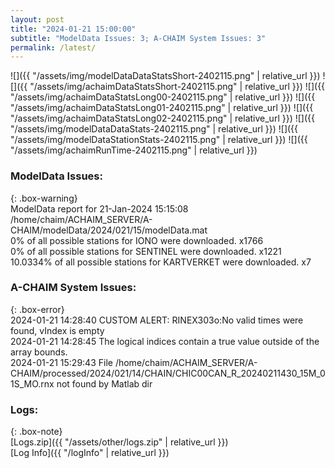 ```yaml
---
layout: post
title: "2024-01-21 15:00:00"
subtitle: "ModelData Issues: 3; A-CHAIM System Issues: 3"
permalink: /latest/
---
```


![]({{ "/assets/img/modelDataDataStatsShort-2402115.png" | relative_url }})
![]({{ "/assets/img/achaimDataStatsShort-2402115.png" | relative_url }})
![]({{ "/assets/img/achaimDataStatsLong00-2402115.png" | relative_url }})
![]({{ "/assets/img/achaimDataStatsLong01-2402115.png" | relative_url }})
![]({{ "/assets/img/achaimDataStatsLong02-2402115.png" | relative_url }})
![]({{ "/assets/img/modelDataDataStats-2402115.png" | relative_url }})
![]({{ "/assets/img/modelDataStationStats-2402115.png" | relative_url }})
![]({{ "/assets/img/achaimRunTime-2402115.png" | relative_url }})


### ModelData Issues:  
  
{: .box-warning}  
 ModelData report for 21-Jan-2024 15:15:08   
 /home/chaim/ACHAIM_SERVER/A-CHAIM/modelData/2024/021/15/modelData.mat   
 0% of all possible stations for IONO were downloaded. x1766   
 0% of all possible stations for SENTINEL were downloaded. x1221   
 10.0334% of all possible stations for KARTVERKET were downloaded. x7   
  
### A-CHAIM System Issues:  
  
{: .box-error}  
2024-01-21 14:28:40 CUSTOM ALERT: RINEX303o:No valid times were found, vIndex is empty  
2024-01-21 14:28:45 The logical indices contain a true value outside of the array bounds.  
2024-01-21 15:29:43 File /home/chaim/ACHAIM_SERVER/A-CHAIM/processed/2024/021/14/CHAIN/CHIC00CAN_R_20240211430_15M_01S_MO.rnx not found by Matlab dir  

### Logs:  
  
{: .box-note}  
[Logs.zip]({{ "/assets/other/logs.zip" | relative_url }})  
[Log Info]({{ "/logInfo" | relative_url }})  
